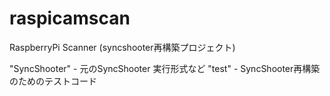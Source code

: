 # raspicamscan
RaspberryPi Scanner (syncshooter再構築プロジェクト)

"SyncShooter" - 元のSyncShooter 実行形式など
"test" - SyncShooter再構築のためのテストコード
